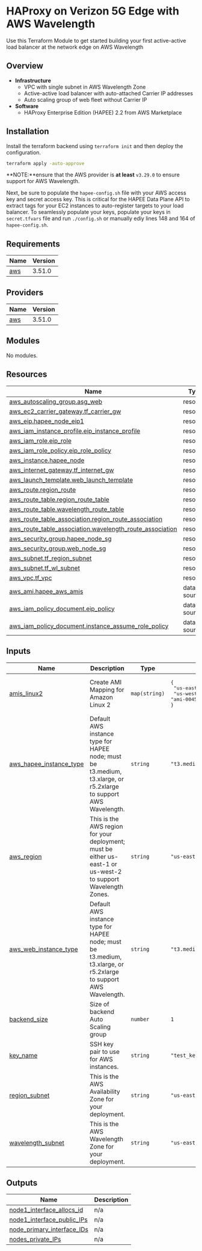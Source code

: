 # HAProxy on Verizon 5G Edge with AWS Wavelength
Use this Terraform Module to get started building your first active-active load balancer at the network edge on AWS Wavelength

## Overview

- **Infrastructure**
  - VPC with single subnet in AWS Wavelength Zone
  - Active-active load balancer with auto-attached Carrier IP addresses
  - Auto scaling group of web fleet without Carrier IP
- **Software**
  - HAProxy Enterprise Edition (HAPEE) 2.2 from AWS Marketplace


## Installation

Install the terraform backend using `terraform init` and then deploy the configuration.

```bash
terraform apply -auto-approve
```

**NOTE:**ensure that the AWS provider is **at least** `v3.29.0` to ensure support for AWS Wavelength.

Next, be sure to populate the `hapee-config.sh` file with your AWS access key and secret access key. This is critical for the HAPEE Data Plane API to extract tags for your EC2 instances to auto-register targets to your load balancer.
To seamlessly populate your keys, populate your keys in `secret.tfvars` file and run `./config.sh` or manually ediy lines 148 and 164 of `hapee-config.sh`.

<!-- BEGIN_TF_DOCS -->
## Requirements

| Name | Version |
|------|---------|
| <a name="requirement_aws"></a> [aws](#requirement\_aws) | 3.51.0 |

## Providers

| Name | Version |
|------|---------|
| <a name="provider_aws"></a> [aws](#provider\_aws) | 3.51.0 |

## Modules

No modules.

## Resources

| Name | Type |
|------|------|
| [aws_autoscaling_group.asg_web](https://registry.terraform.io/providers/hashicorp/aws/3.51.0/docs/resources/autoscaling_group) | resource |
| [aws_ec2_carrier_gateway.tf_carrier_gw](https://registry.terraform.io/providers/hashicorp/aws/3.51.0/docs/resources/ec2_carrier_gateway) | resource |
| [aws_eip.hapee_node_eip1](https://registry.terraform.io/providers/hashicorp/aws/3.51.0/docs/resources/eip) | resource |
| [aws_iam_instance_profile.eip_instance_profile](https://registry.terraform.io/providers/hashicorp/aws/3.51.0/docs/resources/iam_instance_profile) | resource |
| [aws_iam_role.eip_role](https://registry.terraform.io/providers/hashicorp/aws/3.51.0/docs/resources/iam_role) | resource |
| [aws_iam_role_policy.eip_role_policy](https://registry.terraform.io/providers/hashicorp/aws/3.51.0/docs/resources/iam_role_policy) | resource |
| [aws_instance.hapee_node](https://registry.terraform.io/providers/hashicorp/aws/3.51.0/docs/resources/instance) | resource |
| [aws_internet_gateway.tf_internet_gw](https://registry.terraform.io/providers/hashicorp/aws/3.51.0/docs/resources/internet_gateway) | resource |
| [aws_launch_template.web_launch_template](https://registry.terraform.io/providers/hashicorp/aws/3.51.0/docs/resources/launch_template) | resource |
| [aws_route.region_route](https://registry.terraform.io/providers/hashicorp/aws/3.51.0/docs/resources/route) | resource |
| [aws_route_table.region_route_table](https://registry.terraform.io/providers/hashicorp/aws/3.51.0/docs/resources/route_table) | resource |
| [aws_route_table.wavelength_route_table](https://registry.terraform.io/providers/hashicorp/aws/3.51.0/docs/resources/route_table) | resource |
| [aws_route_table_association.region_route_association](https://registry.terraform.io/providers/hashicorp/aws/3.51.0/docs/resources/route_table_association) | resource |
| [aws_route_table_association.wavelength_route_association](https://registry.terraform.io/providers/hashicorp/aws/3.51.0/docs/resources/route_table_association) | resource |
| [aws_security_group.hapee_node_sg](https://registry.terraform.io/providers/hashicorp/aws/3.51.0/docs/resources/security_group) | resource |
| [aws_security_group.web_node_sg](https://registry.terraform.io/providers/hashicorp/aws/3.51.0/docs/resources/security_group) | resource |
| [aws_subnet.tf_region_subnet](https://registry.terraform.io/providers/hashicorp/aws/3.51.0/docs/resources/subnet) | resource |
| [aws_subnet.tf_wl_subnet](https://registry.terraform.io/providers/hashicorp/aws/3.51.0/docs/resources/subnet) | resource |
| [aws_vpc.tf_vpc](https://registry.terraform.io/providers/hashicorp/aws/3.51.0/docs/resources/vpc) | resource |
| [aws_ami.hapee_aws_amis](https://registry.terraform.io/providers/hashicorp/aws/3.51.0/docs/data-sources/ami) | data source |
| [aws_iam_policy_document.eip_policy](https://registry.terraform.io/providers/hashicorp/aws/3.51.0/docs/data-sources/iam_policy_document) | data source |
| [aws_iam_policy_document.instance_assume_role_policy](https://registry.terraform.io/providers/hashicorp/aws/3.51.0/docs/data-sources/iam_policy_document) | data source |

## Inputs

| Name | Description | Type | Default | Required |
|------|-------------|------|---------|:--------:|
| <a name="input_amis_linux2"></a> [amis\_linux2](#input\_amis\_linux2) | Create AMI Mapping for Amazon Linux 2 | `map(string)` | <pre>{<br>  "us-east-1": "ami-0fc7dad598dd37e11",<br>  "us-west-2": "ami-0045a9e5f2af86401"<br>}</pre> | no |
| <a name="input_aws_hapee_instance_type"></a> [aws\_hapee\_instance\_type](#input\_aws\_hapee\_instance\_type) | Default AWS instance type for HAPEE node; must be t3.medium, t3.xlarge, or r5.2xlarge to support AWS Wavelength. | `string` | `"t3.medium"` | no |
| <a name="input_aws_region"></a> [aws\_region](#input\_aws\_region) | This is the AWS region for your deployment; must be either us-east-1 or us-west-2 to support Wavelength Zones. | `string` | `"us-east-1"` | no |
| <a name="input_aws_web_instance_type"></a> [aws\_web\_instance\_type](#input\_aws\_web\_instance\_type) | Default AWS instance type for HAPEE node; must be t3.medium, t3.xlarge, or r5.2xlarge to support AWS Wavelength. | `string` | `"t3.medium"` | no |
| <a name="input_backend_size"></a> [backend\_size](#input\_backend\_size) | Size of backend Auto Scaling group | `number` | `1` | no |
| <a name="input_key_name"></a> [key\_name](#input\_key\_name) | SSH key pair to use for AWS instances. | `string` | `"test_key"` | no |
| <a name="input_region_subnet"></a> [region\_subnet](#input\_region\_subnet) | This is the AWS Availability Zone for your deployment. | `string` | `"us-east-1a"` | no |
| <a name="input_wavelength_subnet"></a> [wavelength\_subnet](#input\_wavelength\_subnet) | This is the AWS Wavelength Zone for your deployment. | `string` | `"us-east-1-wl1-nyc-wlz-1"` | no |

## Outputs

| Name | Description |
|------|-------------|
| <a name="output_node1_interface_allocs_id"></a> [node1\_interface\_allocs\_id](#output\_node1\_interface\_allocs\_id) | n/a |
| <a name="output_node1_interface_public_IPs"></a> [node1\_interface\_public\_IPs](#output\_node1\_interface\_public\_IPs) | n/a |
| <a name="output_node_primary_interface_IDs"></a> [node\_primary\_interface\_IDs](#output\_node\_primary\_interface\_IDs) | n/a |
| <a name="output_nodes_private_IPs"></a> [nodes\_private\_IPs](#output\_nodes\_private\_IPs) | n/a |
<!-- END_TF_DOCS -->
